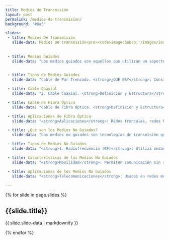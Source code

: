 ```yaml
---
title: Medios de Transmisión
layout: post
permalink: /medios-de-transmision/
background: '#0a5'

slides:
 - title: Medios De Transmisión
   slide-data: Medios De transmisión<pre><code>image:&nbsp;'/images/image-1.jpg'</code></pre>
   
   
 - title: Medios Guiados
   slide-data: "Los medios guiados son aquellos que utilizan un soporte físico para transmitir señales. Se consideran parte de la capa física de las comunicaciones de datos y son cruciales para establecer conexiones eficientes y fiables."
   

 - title: Tipos de Medios Guiados
   slide-data: "Cable de Par Trenzado. <strong>¿QUÈ ES?</strong>: Consiste en pares de hilos de cobre trenzados para reducir la interferencia electromagnética. <strong>Tipos</strong>: <strong>Unshielded Twisted Pair (UTP)</strong>: Sin apantallamiento, más común en aplicaciones de red. <strong>Shielded Twisted Pair (STP)</strong>: Con apantallamiento, usado en entornos con alta interferencia. <strong>Aplicaciones</strong>: Utilizado en telefonía y redes de área local (LAN)."

 - title: Cable Coaxial
   slide-data: "2. Cable Coaxial. <strong>Definición y Estructura</strong>: Compuesto por un conductor central rodeado de aislamiento y un escudo metálico que protege contra el ruido. <strong>Rendimiento</strong>: Ofrece una mayor capacidad de transmisión en comparación con el par trenzado, aunque tiene mayor atenuación. <strong>Aplicaciones</strong>: Redes telefónicas analógicas y digitales (hasta 600 Mbps). Ethernet tradicional (10Base-2 y 10Base-5). Redes de cable de televisión (aunque muchas han sido reemplazadas por fibra óptica)."

 - title: Cable de Fibra Óptica
   slide-data: "Cable de Fibra Óptica. <strong>Definición y Estructura</strong>: Consta de un núcleo de vidrio o plástico que transmite señales como luz, rodeado de un revestimiento y una capa protectora. <strong>Modos de Propagación</strong>: <strong>Multimodo</strong>: Permite múltiples caminos de luz; incluye fibras de índice escalonado y graduado, que afectan la distorsión de la señal. <strong>Monomodo</strong>: Utiliza un haz estrecho de luz, permitiendo menos distorsión y mayor distancia. <strong>Rendimiento</strong>: Menor atenuación, requiere menos repetidores (aproximadamente diez veces menos que el coaxial o el par trenzado)."

 - title: Aplicaciones de Fibra Óptica
   slide-data: "<strong>Aplicaciones</strong>: Redes troncales, redes híbridas que combinan fibra y coaxial, y redes de área local como 100Base-FX (Fast Ethernet)."

 - title: ¿Qué son los Medios No Guiados?
   slide-data: "Los medios no guiados son tecnologías de transmisión que permiten la comunicación sin necesidad de un medio físico. Utilizan el espectro electromagnético para enviar y recibir señales, facilitando la comunicación a través de distancias variables."

 - title: Tipos de Medios No Guiados
   slide-data: "<strong>1. Radiofrecuencia (RF)</strong>: Utiliza ondas de radio para la transmisión de datos. Funciona en frecuencias desde kilohertz (kHz) hasta gigahercios (GHz). <strong>2. Microondas</strong>: Emplea ondas electromagnéticas en la banda de microondas (1 GHz a 300 GHz) para comunicaciones a larga distancia. <strong>3. Infrarrojos</strong>: Utiliza luz infrarroja y requiere una línea de visión clara entre el transmisor y el receptor. <strong>4. Luz Visible</strong>: Usa luz visible (como láseres o LEDs) para transmitir datos a través del aire."

 - title: Características de los Medios No Guiados
   slide-data: "<strong>Movilidad</strong>: Permiten comunicación sin restricciones de cables. <strong>Instalación Rápida</strong>: Más fácil de instalar que medios guiados. <strong>Flexibilidad</strong>: Se adaptan fácilmente a cambios en la red. <strong>Alcance Variable</strong>: Dependiendo del tipo de tecnología utilizada. <strong>Interferencias</strong>: Pueden ser afectadas por interferencias electromagnéticas de otros dispositivos. <strong>Seguridad</strong>: Más vulnerables a interceptaciones y accesos no autorizados."

 - title: Aplicaciones de los Medios No Guiados
   slide-data: "<strong>Telecomunicaciones</strong>: Usados en redes móviles y Wi-Fi. <strong>Redes Inalámbricas</strong>: Para conectar dispositivos en entornos domésticos y empresariales. <strong>Sistemas de Monitoreo</strong>: Empleados en cámaras de seguridad, sensores y dispositivos IoT. <strong>Comunicaciones Satelitales</strong>: Utilizados en transmisión de televisión y datos."

---
```

{% for slide in page.slides %}                 
<section data-background="{% if slide.image %}{{slide.image}}{% elsif slide.background %}{{slide.background}}{% else %}{{page.background}}{% endif %}">
  <h1>{{slide.title}}</h1>
  <p>{{ slide.slide-data | markdownify }}</p>
</section>               
{% endfor %}


